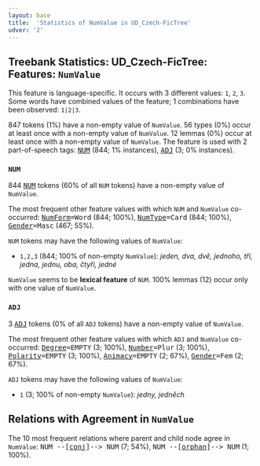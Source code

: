 ```yaml
---
layout: base
title:  'Statistics of NumValue in UD_Czech-FicTree'
udver: '2'
---
```


## Treebank Statistics: UD_Czech-FicTree: Features: `NumValue`

This feature is language-specific.
It occurs with 3 different values: `1`, `2`, `3`.
Some words have combined values of the feature; 1 combinations have been observed: `1|2|3`.

847 tokens (1%) have a non-empty value of `NumValue`.
56 types (0%) occur at least once with a non-empty value of `NumValue`.
12 lemmas (0%) occur at least once with a non-empty value of `NumValue`.
The feature is used with 2 part-of-speech tags: <tt><a href="cs_fictree-pos-NUM.html">NUM</a></tt> (844; 1% instances), <tt><a href="cs_fictree-pos-ADJ.html">ADJ</a></tt> (3; 0% instances).

### `NUM`

844 <tt><a href="cs_fictree-pos-NUM.html">NUM</a></tt> tokens (60% of all `NUM` tokens) have a non-empty value of `NumValue`.

The most frequent other feature values with which `NUM` and `NumValue` co-occurred: <tt><a href="cs_fictree-feat-NumForm.html">NumForm</a></tt><tt>=Word</tt> (844; 100%), <tt><a href="cs_fictree-feat-NumType.html">NumType</a></tt><tt>=Card</tt> (844; 100%), <tt><a href="cs_fictree-feat-Gender.html">Gender</a></tt><tt>=Masc</tt> (467; 55%).

`NUM` tokens may have the following values of `NumValue`:

* `1,2,3` (844; 100% of non-empty `NumValue`): <em>jeden, dva, dvě, jednoho, tři, jedna, jednu, oba, čtyři, jedné</em>

`NumValue` seems to be **lexical feature** of `NUM`. 100% lemmas (12) occur only with one value of `NumValue`.

### `ADJ`

3 <tt><a href="cs_fictree-pos-ADJ.html">ADJ</a></tt> tokens (0% of all `ADJ` tokens) have a non-empty value of `NumValue`.

The most frequent other feature values with which `ADJ` and `NumValue` co-occurred: <tt><a href="cs_fictree-feat-Degree.html">Degree</a></tt><tt>=EMPTY</tt> (3; 100%), <tt><a href="cs_fictree-feat-Number.html">Number</a></tt><tt>=Plur</tt> (3; 100%), <tt><a href="cs_fictree-feat-Polarity.html">Polarity</a></tt><tt>=EMPTY</tt> (3; 100%), <tt><a href="cs_fictree-feat-Animacy.html">Animacy</a></tt><tt>=EMPTY</tt> (2; 67%), <tt><a href="cs_fictree-feat-Gender.html">Gender</a></tt><tt>=Fem</tt> (2; 67%).

`ADJ` tokens may have the following values of `NumValue`:

* `1` (3; 100% of non-empty `NumValue`): <em>jedny, jedněch</em>

## Relations with Agreement in `NumValue`

The 10 most frequent relations where parent and child node agree in `NumValue`:
<tt>NUM --[<tt><a href="cs_fictree-dep-conj.html">conj</a></tt>]--> NUM</tt> (7; 54%),
<tt>NUM --[<tt><a href="cs_fictree-dep-orphan.html">orphan</a></tt>]--> NUM</tt> (1; 100%).

